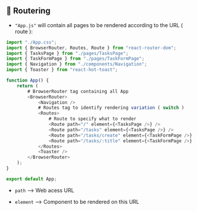 ## 📌 Routering

-   `"App.js"` will contain all pages to be rendered according to the URL ( route ):

```js
import "./App.css";
import { BrowserRouter, Routes, Route } from "react-router-dom";
import { TasksPage } from "./pages/TasksPage";
import { TaskFormPage } from "./pages/TaskFormPage";
import { Navigation } from "./components/Navigation";
import { Toaster } from "react-hot-toast";

function App() {
    return (
        # BrowserRouter tag containing all App
        <BrowserRouter>
            <Navigation />
            # Routes tag to identify rendering variation ( switch )
            <Routes>
                # Route to specify what to render
                <Route path="/" element={<TasksPage />} />
                <Route path="/tasks" element={<TasksPage />} />
                <Route path="/tasks/create" element={<TaskFormPage />} />
                <Route path="/tasks/:title" element={<TaskFormPage />} />
            </Routes>
            <Toaster />
        </BrowserRouter>
    );
}

export default App;
```

-   `path` --> Web acess URL

-   `element` --> Component to be rendered on this URL
